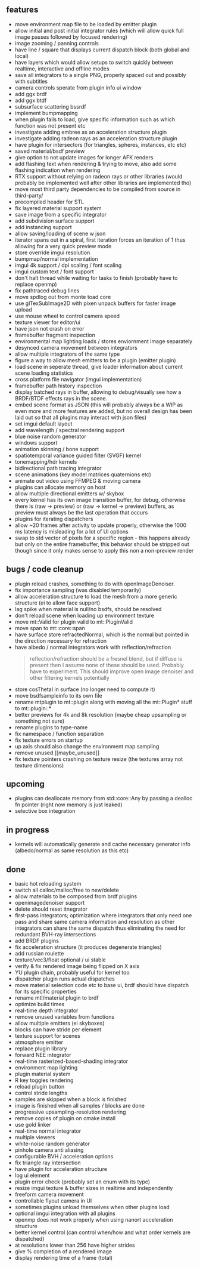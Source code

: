 ## features

- move environment map file to be loaded by emitter plugin
- allow initial and post initial integrator rules (which will allow quick full image passes followed by focused rendering)
- image zooming / panning controls
- have line / square that displays current dispatch block (both global and local)
- have layers which would allow setups to switch quickly between realtime, interactive and offline modes
- save all integrators to a single PNG, properly spaced out and possibly with subtitles
- camera controls sperate from plugin info ui window
- add ggx brdf
- add ggx btdf
- subsurface scattering bssrdf
- implement bumpmapping
- when plugin fails to load, give specific information such as which function was not present etc
- investigate adding embree as an acceleration structure plugin
- investigate adding radeon rays as an acceleration structure plugin
- have plugin for intersectors (for triangles, spheres, instances, etc etc)
- saved material/bsdf preview
- give option to not update images for longer AFK renders
- add flashing text when rendering & trying to move, also add some flashing indication when rendering
- RTX support without relying on radeon rays or other libraries (would probably be implemented well after other libraries are implemented tho)
- move most third party dependencies to be compiled from source in third-party/
- precompiled header for STL
- fix layered material support system
- save image from a specific integrator
- add subdivision surface support
- add instancing support
- allow saving/loading of scene w json
- iterator spans out in a spiral, first iteration forces an iteration of 1 thus allowing for a very quick preview mode
- store override imgui resolution
- bumpmap/normal implementation
- imgui 4k support / dpi scaling / font scaling
- imgui custom text / font support
- don't halt thread while waiting for tasks to finish (probably have to replace openmp)
- fix pathtraced debug lines
- move spdlog out from monte toad core
- use glTexSubImage2D with pixen unpack buffers for faster image upload
- use mouse wheel to control camera speed
- texture viewer for editor/ui
- have json not crash on error
- framebuffer fragment inspection
- environmental map lighting loads / stores enviornment image separately
- desynced camera movement between integrators
- allow multiple integrators of the same type
- figure a way to allow mesh emitters to be a plugin (emitter plugin)
- load scene in seperate thread, give loader information about current scene loading statistics
- cross platform file navigator (imgui implementation)
- framebuffer path history inspection
- display batched rays in buffer, allowing to debug/visually see how a BRDF/BTDF effects rays in the scene.
- embed scene format as JSON (this will probably always be a WIP as even more and more features are added, but no overall design has been laid out so that all plugins may interact with json files)
- set imgui default layout
- add wavelength / spectral rendering support
- blue noise random generator
- windows support
- animation skinning / bone support
- spatiotemporal variance guided filter (SVGF) kernel
- tonemapping/hdr kernels
- bidirectional path tracing integrator
- scene animations (key model matrices quaternions etc)
- animate out video using FFMPEG & moving camera
- plugins can allocate memory on host
- allow multiple directional emitters w/ skybox
- every kernel has its own image transition buffer, for debug, otherwise there is (raw -> preview) or (raw -> kernel -> preview) buffers, as preview must always be the last operation that occurs
- plugins for iterating dispatchers
- allow ~20 frames after activity to update properly, otherwise the 1000 ms latency is misleading for a lot of UI options
- swap to std vector of pixels for a specific region  - this happens already but only on the entire framebuffer, this behavior should be stripped out though since it only makes sense to apply this non a non-preview render

## bugs / code cleanup

- plugin reload crashes, something to do with openImageDenoiser.
- fix importance sampling (was disabled temporarily)
- allow acceleration structure to load the mesh from a more generic structure (ei to allow face support)
- lag spike when material is null/no bsdfs, should be resolved
- don't reload scene when loading up environment texture
- move mt::Valid for plugin valid to mt::PluginValid
- move span to mt::core::span
- have surface store refractedNormal, which is the normal but pointed in the direction necessary for refraction
- have albedo / normal integrators work with reflection/refraction
    > reflection/refraction should be a fresnel blend, but if diffuse is present then I assume none of these should be used. Probably have to experiment. This should improve open image denoiser and other filtering kernels potentially
- store cosThetaI in surface (no longer need to compute it)
- move bsdfsampleinfo to its own file
- rename mtplugin to mt::plugin along with moving all the mt::Plugin* stuff to mt::plugin::*
- better previews for 4k and 8k resolution (maybe cheap upsampling or something not sure)
- rename plugins to type-name
- fix namespace / function separation
- fix texture errors on startup
- up axis should also change the environment map sampling
- remove unused [[maybe_unused]]
- fix texture pointers crashing on texture resize (the textures array not texture dimensions)

## upcoming

- plugins can deallocate memory from std::core::Any by passing a dealloc fn pointer (right now memory is just leaked)
- selective box integration

## in progress

- kernels will automatically generate and cache necessary generator info (albedo/normal as same resolution as this etc)

## done

- basic hot reloading system
- switch all calloc/malloc/free to new/delete
- allow materials to be composed from brdf plugins
- openimagedenoiser support
- delete should reset itnegrator
- first-pass integrators; optimization where integrators that only need one pass and share same camera information and resolution as other integrators can share the same dispatch thus eliminating the need for redundant BVH-ray intersections
- add BRDF plugins
- fix acceleration structure (it produces degenerate triangles)
- add russian roulette
- texture/vec3/float optional / ui stable
- verify & fix rendered image being flipped on X axis
- YU plugin chain, probably useful for kernel too
- dispatcher plugin runs actual dispatches
- move material selection code etc to base ui, brdf should have dispatch for its specific properties
- rename mtl/material plugin to brdf
- optimize build times
- real-time depth integrator
- remove unused variables from functions
- allow multiple emitters (ei skyboxes)
- blocks can have stride per element
- texture support for scenes
- atmosphere emitter
- replace plugin library
- forward NEE integrator
- real-time rasterized-based-shading integrator
- environment map lighting
- plugin material system
- R key toggles rendering
- reload plugin button
- control stride lengths
- samples are skipped when a block is finished
- image is finished when all samples / blocks are done
- progressive upsampling-resolution rendering
- remove copies of plugin on cmake install
- use gold linker
- real-time normal integrator
- multiple viewers
- white-noise random generator
- pinhole camera anti aliasing
- configurable BVH / acceleration options
- fix triangle ray intersection
- have plugin for acceleration structure
- log ui element
- plugin error check (probably set an enum with its type)
- resize imgui texture & buffer sizes in realtime and independently
- freeform camera movement
- controllable flyout camera in UI
- sometimes plugins unload themselves when other plugins load
- optional imgui integration with all plugins
- openmp does not work properly when using nanort acceleration structure
- better kernel control (can control when/how and what order kernels are dispatched)
- at resolutions lower than 256 have higher strides
- give % completion of a rendered image
- display rendering time of a frame (total)
